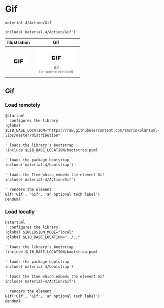 # Gif


```text
material-4/Action/Gif
```

```text
include('material-4/Action/Gif')
```



| Illustration | Gif |
| :---: | :---: |
| ![illustration for Illustration](../../material-4/Action/Gif.png) | ![illustration for Gif](../../material-4/Action/Gif.Local.png) |




## Gif

### Load remotely
```plantuml
@startuml
' configures the library
!global $LIB_BASE_LOCATION="https://raw.githubusercontent.com/tmorin/plantuml-libs/master/distribution"

' loads the library's bootstrap
!include $LIB_BASE_LOCATION/bootstrap.puml

' loads the package bootstrap
include('material-4/bootstrap')

' loads the Item which embeds the element Gif
include('material-4/Action/Gif')

' renders the element
Gif('Gif', 'Gif', 'an optional tech label')
@enduml
```

### Load locally
```plantuml
@startuml
' configures the library
!global $INCLUSION_MODE="local"
!global $LIB_BASE_LOCATION="../.."

' loads the library's bootstrap
!include $LIB_BASE_LOCATION/bootstrap.puml

' loads the package bootstrap
include('material-4/bootstrap')

' loads the Item which embeds the element Gif
include('material-4/Action/Gif')

' renders the element
Gif('Gif', 'Gif', 'an optional tech label')
@enduml
```

